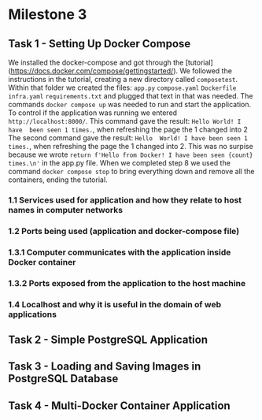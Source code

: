 # Milestone 3

## Task 1 - Setting Up Docker Compose

We installed the docker-compose and got through the [tutorial] (https://docs.docker.com/compose/gettingstarted/).
We followed the instructions in the tutorial, creating a new directory called `composetest`. Within that folder we 
created the files: `app.py` `compose.yaml` `Dockerfile` `infra.yaml` `requirements.txt` and plugged that text in 
that was needed. The commands `docker compose up` was needed to run and start the application. To control if the 
application was running we entered `http://localhost:8000/`. This command gave the result: `Hello World! I have 
been seen 1 times.`, when refreshing the page the 1 changed into 2 The second command gave the result: `Hello 
World! I have been seen 1 times.`, when refreshing the page the 1 changed into 2. This was no surpise because we 
wrote `return f'Hello from Docker! I have been seen {count} times.\n'` in the app.py file. When we completed step 8 
we used the command `docker compose stop` to bring everything down and remove all the containers, ending the 
tutorial.


### 1.1 Services used for application and how they relate to host names in computer networks

### 1.2 Ports being used (application and docker-compose file)

### 1.3.1 Computer communicates with the application inside Docker container

### 1.3.2 Ports exposed from the application to the host machine

### 1.4 Localhost and why it is useful in the domain of web applications




## Task 2 - Simple PostgreSQL Application








## Task 3 - Loading and Saving Images in PostgreSQL Database







## Task 4 - Multi-Docker Container Application









